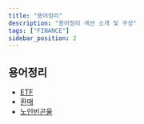```yaml
---
title: "용어정리"
description: "용어정리 섹션 소개 및 구성"
tags: ["FINANCE"]
sidebar_position: 2
---
```


## 용어정리 

- [ETF](./ETF/ETF.md)
- [환매](./환매/환매.md)
- [노인빈곤율](./노인빈곤율/노인빈곤율.md)